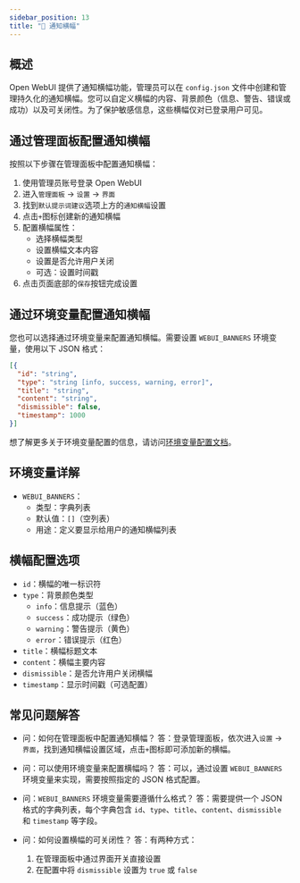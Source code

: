 ```yaml
---
sidebar_position: 13
title: "🔰 通知横幅"
---
```


概述
--------

Open WebUI 提供了通知横幅功能，管理员可以在 `config.json` 文件中创建和管理持久化的通知横幅。您可以自定义横幅的内容、背景颜色（信息、警告、错误或成功）以及可关闭性。为了保护敏感信息，这些横幅仅对已登录用户可见。

通过管理面板配置通知横幅
---------------------------------------------

按照以下步骤在管理面板中配置通知横幅：

1. 使用管理员账号登录 Open WebUI
2. 进入`管理面板` -> `设置` -> `界面`
3. 找到`默认提示词建议`选项上方的`通知横幅`设置
4. 点击`+`图标创建新的通知横幅
5. 配置横幅属性：
   - 选择横幅类型
   - 设置横幅文本内容
   - 设置是否允许用户关闭
   - 可选：设置时间戳
6. 点击页面底部的`保存`按钮完成设置

通过环境变量配置通知横幅
------------------------------------------------

您也可以选择通过环境变量来配置通知横幅。需要设置 `WEBUI_BANNERS` 环境变量，使用以下 JSON 格式：

```json
[{
  "id": "string",
  "type": "string [info, success, warning, error]",
  "title": "string",
  "content": "string",
  "dismissible": false,
  "timestamp": 1000
}]
```

想了解更多关于环境变量配置的信息，请访问[环境变量配置文档](https://docs.openwebui.com/getting-started/env-configuration#webui_banners)。

环境变量详解
---------------------------------

* `WEBUI_BANNERS`：
  * 类型：字典列表
  * 默认值：`[]`（空列表）
  * 用途：定义要显示给用户的通知横幅列表

横幅配置选项
----------------

* `id`：横幅的唯一标识符
* `type`：背景颜色类型
  - `info`：信息提示（蓝色）
  - `success`：成功提示（绿色）
  - `warning`：警告提示（黄色）
  - `error`：错误提示（红色）
* `title`：横幅标题文本
* `content`：横幅主要内容
* `dismissible`：是否允许用户关闭横幅
* `timestamp`：显示时间戳（可选配置）

常见问题解答
----

* 问：如何在管理面板中配置通知横幅？
答：登录管理面板，依次进入`设置` -> `界面`，找到通知横幅设置区域，点击`+`图标即可添加新的横幅。

* 问：可以使用环境变量来配置横幅吗？
答：可以，通过设置 `WEBUI_BANNERS` 环境变量来实现，需要按照指定的 JSON 格式配置。

* 问：`WEBUI_BANNERS` 环境变量需要遵循什么格式？
答：需要提供一个 JSON 格式的字典列表，每个字典包含 `id`、`type`、`title`、`content`、`dismissible` 和 `timestamp` 等字段。

* 问：如何设置横幅的可关闭性？
答：有两种方式：
  1. 在管理面板中通过界面开关直接设置
  2. 在配置中将 `dismissible` 设置为 `true` 或 `false`
